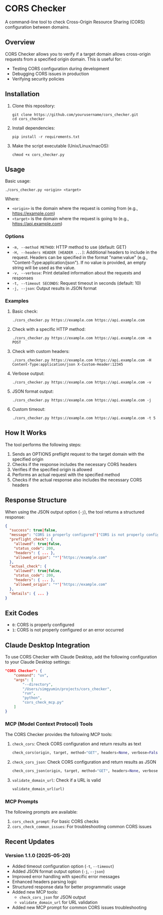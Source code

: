 # CORS Checker

A command-line tool to check Cross-Origin Resource Sharing (CORS) configuration between domains.

## Overview

CORS Checker allows you to verify if a target domain allows cross-origin requests from a specified origin domain. This is useful for:

- Testing CORS configuration during development
- Debugging CORS issues in production
- Verifying security policies

## Installation

1. Clone this repository:
   ```
   git clone https://github.com/yourusername/cors_checker.git
   cd cors_checker
   ```

2. Install dependencies:
   ```
   pip install -r requirements.txt
   ```

3. Make the script executable (Unix/Linux/macOS):
   ```
   chmod +x cors_checker.py
   ```

## Usage

Basic usage:
```
./cors_checker.py <origin> <target>
```

Where:
- `<origin>` is the domain where the request is coming from (e.g., https://example.com)
- `<target>` is the domain where the request is going to (e.g., https://api.example.com)

### Options

- `-m, --method METHOD`: HTTP method to use (default: GET)
- `-H, --headers HEADER [HEADER ...]`: Additional headers to include in the request. Headers can be specified in the format "name:value" (e.g., "Content-Type:application/json"). If no value is provided, an empty string will be used as the value.
- `-v, --verbose`: Print detailed information about the requests and responses
- `-t, --timeout SECONDS`: Request timeout in seconds (default: 10)
- `-j, --json`: Output results in JSON format

### Examples

1. Basic check:
   ```
   ./cors_checker.py https://example.com https://api.example.com
   ```

2. Check with a specific HTTP method:
   ```
   ./cors_checker.py https://example.com https://api.example.com -m POST
   ```

3. Check with custom headers:
   ```
   ./cors_checker.py https://example.com https://api.example.com -H Content-Type:application/json X-Custom-Header:12345
   ```

4. Verbose output:
   ```
   ./cors_checker.py https://example.com https://api.example.com -v
   ```

5. JSON format output:
   ```
   ./cors_checker.py https://example.com https://api.example.com -j
   ```

6. Custom timeout:
   ```
   ./cors_checker.py https://example.com https://api.example.com -t 5
   ```

## How It Works

The tool performs the following steps:

1. Sends an OPTIONS preflight request to the target domain with the specified origin
2. Checks if the response includes the necessary CORS headers
3. Verifies if the specified origin is allowed
4. Performs an actual request with the specified method
5. Checks if the actual response also includes the necessary CORS headers

## Response Structure

When using the JSON output option (`-j`), the tool returns a structured response:

```json
{
  "success": true|false,
  "message": "CORS is properly configured"|"CORS is not properly configured"|"Error message",
  "preflight_check": {
    "allowed": true|false,
    "status_code": 200,
    "headers": { ... },
    "allowed_origin": "*"|"https://example.com"
  },
  "actual_check": {
    "allowed": true|false,
    "status_code": 200,
    "headers": { ... },
    "allowed_origin": "*"|"https://example.com"
  },
  "details": { ... }
}
```

## Exit Codes

- `0`: CORS is properly configured
- `1`: CORS is not properly configured or an error occurred

## Claude Desktop Integration

To use CORS Checker with Claude Desktop, add the following configuration to your Claude Desktop settings:

```json
"CORS Checker": {
    "command": "uv",
    "args": [
        "--directory",
        "/Users/simgyumin/projects/cors_checker",
        "run",
        "python",
        "cors_check_mcp.py"
    ]
}
```

### MCP (Model Context Protocol) Tools

The CORS Checker provides the following MCP tools:

1. `check_cors`: Check CORS configuration and return results as text
   ```python
   check_cors(origin, target, method="GET", headers=None, verbose=False, timeout=10)
   ```

2. `check_cors_json`: Check CORS configuration and return results as JSON
   ```python
   check_cors_json(origin, target, method="GET", headers=None, verbose=False, timeout=10)
   ```

3. `validate_domain_url`: Check if a URL is valid
   ```python
   validate_domain_url(url)
   ```

### MCP Prompts

The following prompts are available:

1. `cors_check_prompt`: For basic CORS checks
2. `cors_check_common_issues`: For troubleshooting common CORS issues

## Recent Updates

### Version 1.1.0 (2025-05-20)

- Added timeout configuration option (`-t`, `--timeout`)
- Added JSON format output option (`-j`, `--json`)
- Improved error handling with specific error messages
- Enhanced headers parsing logic
- Structured response data for better programmatic usage
- Added new MCP tools:
  - `check_cors_json` for JSON output
  - `validate_domain_url` for URL validation
- Added new MCP prompt for common CORS issues troubleshooting
